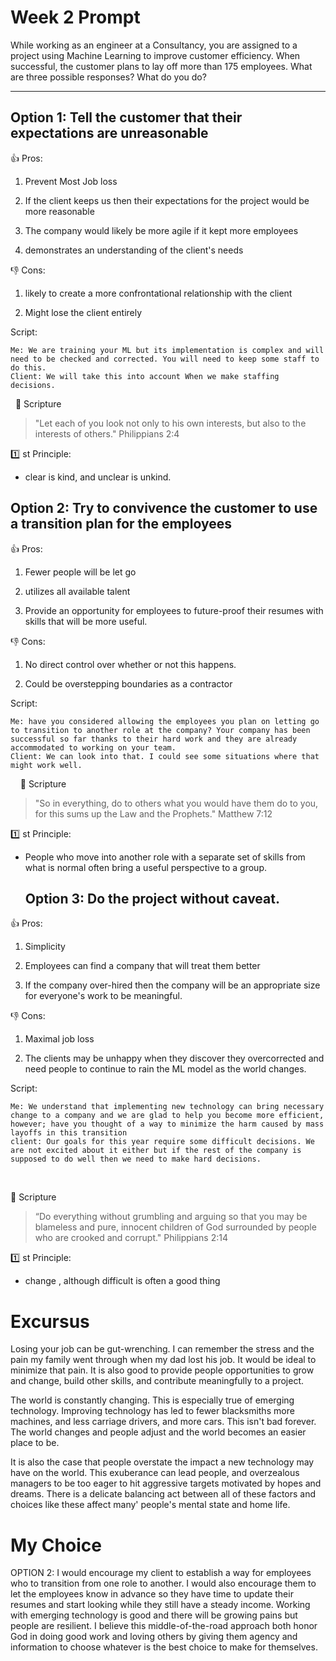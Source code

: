 
# Week 2 Prompt

  

While working as an engineer at a Consultancy, you are assigned to a project using Machine Learning to improve customer efficiency. When successful, the customer plans to lay off more than 175 employees. What are three possible responses? What do you do?
  

---

## Option 1: Tell the customer that their expectations are unreasonable

👍 Pros:

1. Prevent Most Job loss

2.  If the client keeps us then their expectations for the project would be more reasonable

3. The company would likely be more agile if it kept more employees

4. demonstrates an understanding of the client's needs 

👎 Cons:

1. likely to create a more confrontational relationship with the client

2.  Might lose the client entirely

Script:

    Me: We are training your ML but its implementation is complex and will need to be checked and corrected. You will need to keep some staff to do this.
    Client: We will take this into account When we make staffing decisions. 
 
📖 Scripture

> "Let each of you look not only to his own interests, but also to the interests of others." Philippians 2:4

1️⃣ st Principle:

- clear is kind, and unclear is unkind.
## Option 2: Try to convivence the customer to use a transition plan for the employees

👍 Pros:

1. Fewer people will be let go

2. utilizes all available talent 

3. Provide an opportunity for employees to future-proof their resumes with skills that will be more useful. 

👎 Cons:

1. No direct control over whether or not this happens.

2. Could be overstepping boundaries as a contractor

Script:

    Me: have you considered allowing the employees you plan on letting go to transition to another role at the company? Your company has been successful so far thanks to their hard work and they are already accommodated to working on your team.
    Client: We can look into that. I could see some situations where that might work well. 
    
📖 Scripture

> "So in everything, do to others what you would have them do to you, for this sums up the Law and the Prophets." Matthew 7:12

1️⃣ st Principle:

- People who move into another role with a separate set of skills from what is normal often bring a useful perspective to a group. 

  ## Option 3: Do the project without caveat.

👍 Pros:

1.  Simplicity

2. Employees can find a company that will treat them better

3.  If the company over-hired then the company will be an appropriate size for everyone's work to be meaningful.

👎 Cons:

1. Maximal job loss

2. The clients may be unhappy when they discover they overcorrected and need people to continue to rain the ML model as the world changes. 

Script:

    Me: We understand that implementing new technology can bring necessary change to a company and we are glad to help you become more efficient, however; have you thought of a way to minimize the harm caused by mass layoffs in this transition
    client: Our goals for this year require some difficult decisions. We are not excited about it either but if the rest of the company is supposed to do well then we need to make hard decisions.
     

📖 Scripture

>  “Do everything without grumbling and arguing so that you may be blameless and pure, innocent children of God surrounded by people who are crooked and corrupt." Philippians 2:14

1️⃣ st Principle:

- change , although difficult is often a good thing
# Excursus

Losing your job can be gut-wrenching. I can remember the stress and the pain my family went through when my dad lost his job. It would be ideal to minimize that pain. It is also good to provide people opportunities to grow and change, build other skills, and contribute meaningfully to a project. 

The world is constantly changing. This is especially true of emerging technology. Improving technology has led to fewer blacksmiths more machines, and less carriage drivers, and more cars. This isn't bad forever. The world changes and people adjust and the world becomes an easier place to be.

It is also the case that people overstate the impact a new technology may have on the world. This exuberance can lead people, and overzealous managers to be too eager to hit aggressive targets motivated by hopes and dreams. There is a delicate balancing act between all of these factors and choices like these affect many' people's mental state and home life.


  

# My Choice

OPTION 2: I would encourage my client to establish a way for employees who to transition from one role to another. I would also encourage them to let the employees know in advance so they have time to update their resumes and start looking while they still have a steady income. Working with emerging technology is good and there will be growing pains but people are resilient. I believe this middle-of-the-road approach both honor God in doing good work and loving others by giving them agency and information to choose whatever is the best choice to make for themselves.  
  
